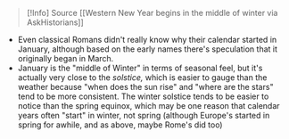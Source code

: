 > [!Info] Source
> [[Western New Year begins in the middle of winter via AskHistorians]]

- Even classical Romans didn't really know why their calendar started in January, although based on the early names there's speculation that it originally began in March. 
- January is the "middle of Winter" in terms of seasonal feel, but it's actually very close to the _solstice,_ which is easier to gauge than the weather because "when does the sun rise" and "where are the stars" tend to be more consistent. The winter solstice tends to be easier to notice than the spring equinox, which may be one reason that calendar years often "start" in winter, not spring (although Europe's started in spring for awhile, and as above, maybe Rome's did too)
